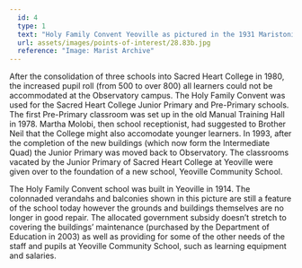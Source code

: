 ```yaml
---
  id: 4
  type: 1
  text: "Holy Family Convent Yeoville as pictured in the 1931 Maristonian – part of an advertisement presumably aimed at the families of boys already at Obs to consider for their daughters."
  url: assets/images/points-of-interest/28.83b.jpg
  reference: "Image: Marist Archive"
---
```

After the consolidation of three schools into Sacred Heart College in 1980, the increased pupil roll (from 500 to over 800) all learners could not be accommodated at the Observatory campus. The Holy Family Convent was used for the Sacred Heart College Junior Primary and Pre-Primary schools. The first Pre-Primary classroom was set up in the old Manual Training Hall in 1978. Martha Molobi, then school receptionist, had suggested to Brother Neil that the College might also accomodate younger learners. In 1993, after the completion of the new buildings (which now form the Intermediate Quad) the Junior Primary was moved back to Observatory. The classrooms vacated by the Junior Primary of Sacred Heart College at Yeoville were given over to the foundation of a new school, Yeoville Community School. 

The Holy Family Convent school was built in Yeoville in 1914. The colonnaded verandahs and balconies shown in this picture are still a feature of the school today however the grounds and buildings themselves are no longer in good repair. The allocated government subsidy doesn’t stretch to covering the buildings’ maintenance (purchased by the Department of Education in 2003) as well as providing for some of the other needs of the staff and pupils at Yeoville Community School, such as learning equipment and salaries.
